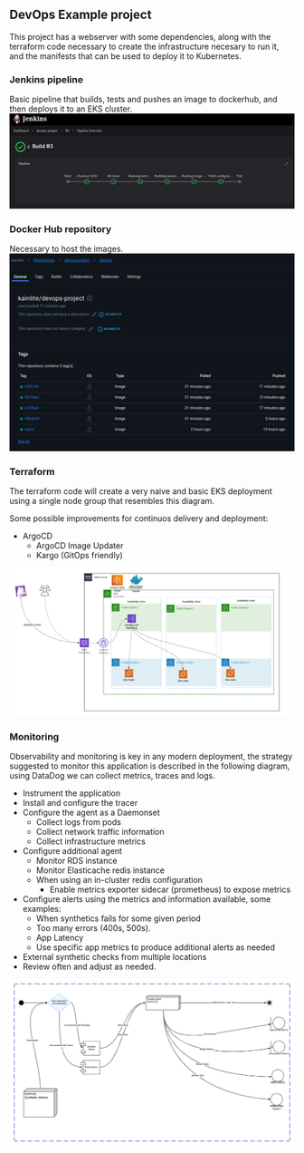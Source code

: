 ## DevOps Example project

This project has a webserver with some dependencies, along with the terraform code necessary to create the
infrastructure necesary to run it, and the manifests that can be used to deploy it to Kubernetes.

### Jenkins pipeline
Basic pipeline that builds, tests and pushes an image to dockerhub, and then deploys it to an EKS cluster.
![jenkins](./assets/jenkins.png)

### Docker Hub repository
Necessary to host the images.
![dockerhub](./assets/dockerhub.png)

### Terraform
The terraform code will create a very naive and basic EKS deployment using a single node group that resembles this
diagram.

Some possible improvements for continuos delivery and deployment:
* ArgoCD
  * ArgoCD Image Updater
  * Kargo (GitOps friendly)

![netdiagram](./assets/basic-diagram.png)

### Monitoring
Observability and monitoring is key in any modern deployment, the strategy suggested to monitor this application is
described in the following diagram, using DataDog we can collect metrics, traces and logs.

* Instrument the application 
* Install and configure the tracer 
* Configure the agent as a Daemonset
  * Collect logs from pods
  * Collect network traffic information
  * Collect infrastructure metrics
* Configure additional agent 
  * Monitor RDS instance
  * Monitor Elasticache redis instance
  * When using an in-cluster redis configuration
    * Enable metrics exporter sidecar (prometheus) to expose metrics
* Configure alerts using the metrics and information available, some examples:
  * When synthetics fails for some given period 
  * Too many errors (400s, 500s).
  * App Latency
  * Use specific app metrics to produce additional alerts as needed
* External synthetic checks from multiple locations
* Review often and adjust as needed.

![monitoringdiagram](./assets/monitoring-diagram.png)

